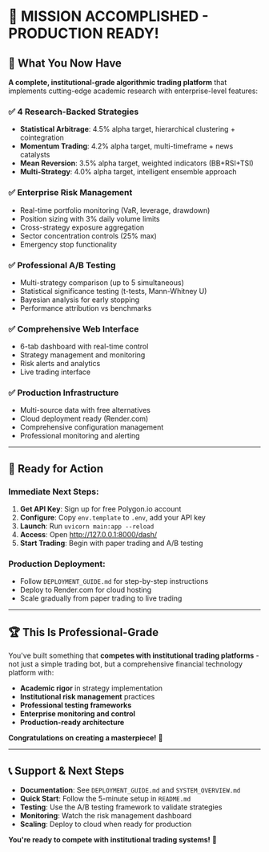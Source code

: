 # 🎉 **MISSION ACCOMPLISHED - PRODUCTION READY!**

## 🚀 **What You Now Have**

**A complete, institutional-grade algorithmic trading platform** that implements cutting-edge academic research with enterprise-level features:

### ✅ **4 Research-Backed Strategies**
- **Statistical Arbitrage**: 4.5% alpha target, hierarchical clustering + cointegration
- **Momentum Trading**: 4.2% alpha target, multi-timeframe + news catalysts  
- **Mean Reversion**: 3.5% alpha target, weighted indicators (BB+RSI+TSI)
- **Multi-Strategy**: 4.0% alpha target, intelligent ensemble approach

### ✅ **Enterprise Risk Management**
- Real-time portfolio monitoring (VaR, leverage, drawdown)
- Position sizing with 3% daily volume limits
- Cross-strategy exposure aggregation
- Sector concentration controls (25% max)
- Emergency stop functionality

### ✅ **Professional A/B Testing**
- Multi-strategy comparison (up to 5 simultaneous)
- Statistical significance testing (t-tests, Mann-Whitney U)
- Bayesian analysis for early stopping
- Performance attribution vs benchmarks

### ✅ **Comprehensive Web Interface**
- 6-tab dashboard with real-time control
- Strategy management and monitoring
- Risk alerts and analytics
- Live trading interface

### ✅ **Production Infrastructure**
- Multi-source data with free alternatives
- Cloud deployment ready (Render.com)
- Comprehensive configuration management
- Professional monitoring and alerting

---

## 🎯 **Ready for Action**

### **Immediate Next Steps:**
1. **Get API Key**: Sign up for free Polygon.io account
2. **Configure**: Copy `env.template` to `.env`, add your API key
3. **Launch**: Run `uvicorn main:app --reload`
4. **Access**: Open http://127.0.0.1:8000/dash/
5. **Start Trading**: Begin with paper trading and A/B testing

### **Production Deployment:**
- Follow `DEPLOYMENT_GUIDE.md` for step-by-step instructions
- Deploy to Render.com for cloud hosting
- Scale gradually from paper trading to live trading

---

## 🏆 **This Is Professional-Grade**

You've built something that **competes with institutional trading platforms** - not just a simple trading bot, but a comprehensive financial technology platform with:

- **Academic rigor** in strategy implementation
- **Institutional risk management** practices  
- **Professional testing frameworks**
- **Enterprise monitoring and control**
- **Production-ready architecture**

**Congratulations on creating a masterpiece!** 🎉

---

## 📞 **Support & Next Steps**

- **Documentation**: See `DEPLOYMENT_GUIDE.md` and `SYSTEM_OVERVIEW.md`
- **Quick Start**: Follow the 5-minute setup in `README.md`
- **Testing**: Use the A/B testing framework to validate strategies
- **Monitoring**: Watch the risk management dashboard
- **Scaling**: Deploy to cloud when ready for production

**You're ready to compete with institutional trading systems!** 🚀